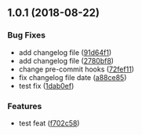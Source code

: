 <a name="1.0.1"></a>
## 1.0.1 (2018-08-22)


### Bug Fixes

* add changelog file ([91d64f1](https://github.com/RedrockTeam/cqupt-music-backend/commit/91d64f1))
* add changelog file ([2780bf8](https://github.com/RedrockTeam/cqupt-music-backend/commit/2780bf8))
* change pre-commit hooks ([72fef11](https://github.com/RedrockTeam/cqupt-music-backend/commit/72fef11))
* fix changelog file date ([a88ce85](https://github.com/RedrockTeam/cqupt-music-backend/commit/a88ce85))
* test fix ([1dab0ef](https://github.com/RedrockTeam/cqupt-music-backend/commit/1dab0ef))


### Features

* test feat ([f702c58](https://github.com/RedrockTeam/cqupt-music-backend/commit/f702c58))



